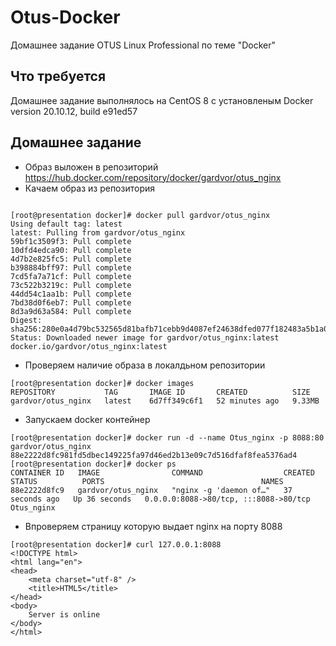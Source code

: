 # Otus-Docker
Домашнее задание OTUS Linux Professional по теме "Docker"

## Что требуется
Домашнее задание выполнялось на CentOS 8 c установленым Docker version 20.10.12, build e91ed57


## Домашнее задание
* Образ выложен в репозиторий https://hub.docker.com/repository/docker/gardvor/otus_nginx
* Качаем образ из репозитория
```

[root@presentation docker]# docker pull gardvor/otus_nginx
Using default tag: latest
latest: Pulling from gardvor/otus_nginx
59bf1c3509f3: Pull complete
10dfd4edca90: Pull complete
4d7b2e825fc5: Pull complete
b398884bff97: Pull complete
7cd5fa7a71cf: Pull complete
73c522b3219c: Pull complete
44dd54c1aa1b: Pull complete
7bd38d0f6eb7: Pull complete
8d3a9d63a584: Pull complete
Digest: sha256:280e0a4d79bc532565d81bafb71cebb9d4087ef24638dfed077f182483a5b1a0
Status: Downloaded newer image for gardvor/otus_nginx:latest
docker.io/gardvor/otus_nginx:latest

```
* Проверяем наличие образа в локалдьном репозитории
```
[root@presentation docker]# docker images
REPOSITORY           TAG       IMAGE ID       CREATED          SIZE
gardvor/otus_nginx   latest    6d7ff349c6f1   52 minutes ago   9.33MB

```
* Запускаем docker контейнер
```
[root@presentation docker]# docker run -d --name Otus_nginx -p 8088:80 gardvor/otus_nginx
88e2222d8fc981fd5dbec149225fa97d46ed2b13e09c7d516dfaf8fea5376ad4
[root@presentation docker]# docker ps
CONTAINER ID   IMAGE                COMMAND                  CREATED          STATUS          PORTS                                   NAMES
88e2222d8fc9   gardvor/otus_nginx   "nginx -g 'daemon of…"   37 seconds ago   Up 36 seconds   0.0.0.0:8088->80/tcp, :::8088->80/tcp   Otus_nginx
```
* Впроверяем страницу которую выдает nginx на порту 8088
```
[root@presentation docker]# curl 127.0.0.1:8088
<!DOCTYPE html>
<html lang="en">
<head>
    <meta charset="utf-8" />
    <title>HTML5</title>
</head>
<body>
    Server is online
</body>
</html>

```


